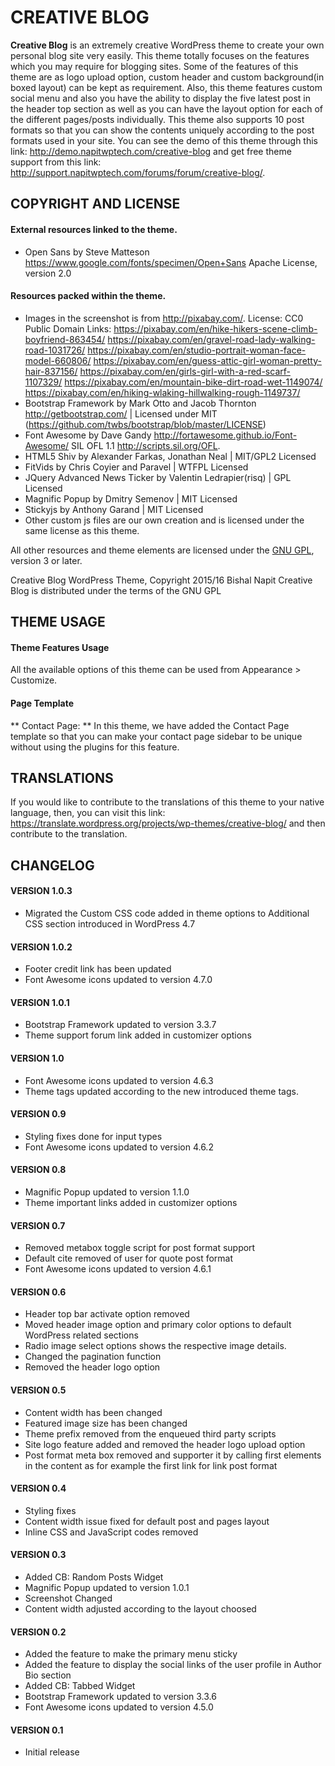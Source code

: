 # CREATIVE BLOG
**Creative Blog** is an extremely creative WordPress theme to create your own personal blog site very easily. This theme totally focuses on the features which you may require for blogging sites. Some of the features of this theme are as logo upload option, custom header and custom background(in boxed layout) can be kept as requirement. Also, this theme features custom social menu and also you have the ability to display the five latest post in the header top section as well as you can have the layout option for each of the different pages/posts individually. This theme also supports 10 post formats so that you can show the contents uniquely according to the post formats used in your site. You can see the demo of this theme through this link: http://demo.napitwptech.com/creative-blog and get free theme support from this link: http://support.napitwptech.com/forums/forum/creative-blog/.

## COPYRIGHT AND LICENSE
#### External resources linked to the theme.
* Open Sans by Steve Matteson https://www.google.com/fonts/specimen/Open+Sans
  Apache License, version 2.0

#### Resources packed within the theme.
* Images in the screenshot is from http://pixabay.com/. License: CC0 Public Domain
  Links: https://pixabay.com/en/hike-hikers-scene-climb-boyfriend-863454/
         https://pixabay.com/en/gravel-road-lady-walking-road-1031726/
         https://pixabay.com/en/studio-portrait-woman-face-model-660806/
         https://pixabay.com/en/guess-attic-girl-woman-pretty-hair-837156/
         https://pixabay.com/en/girls-girl-with-a-red-scarf-1107329/
         https://pixabay.com/en/mountain-bike-dirt-road-wet-1149074/
         https://pixabay.com/en/hiking-wlaking-hillwalking-rough-1149737/
* Bootstrap Framework by Mark Otto and Jacob Thornton http://getbootstrap.com/ | Licensed under MIT (https://github.com/twbs/bootstrap/blob/master/LICENSE)
* Font Awesome by Dave Gandy http://fortawesome.github.io/Font-Awesome/
  SIL OFL 1.1 http://scripts.sil.org/OFL.
* HTML5 Shiv by Alexander Farkas, Jonathan Neal | MIT/GPL2 Licensed
* FitVids by Chris Coyier and Paravel | WTFPL Licensed
* JQuery Advanced News Ticker by Valentin Ledrapier(risq) | GPL Licensed
* Magnific Popup by Dmitry Semenov | MIT Licensed
* Stickyjs by Anthony Garand | MIT Licensed
* Other custom js files are our own creation and is licensed under the same license as this theme.

All other resources and theme elements are licensed under the [GNU GPL](http://www.gnu.org/licenses/gpl-3.0.txt), version 3 or later.

Creative Blog WordPress Theme, Copyright 2015/16 Bishal Napit
Creative Blog is distributed under the terms of the GNU GPL

## THEME USAGE
#### Theme Features Usage
All the available options of this theme can be used from Appearance > Customize.

#### Page Template
** Contact Page: ** In this theme, we have added the Contact Page template so that you can make your contact page sidebar to be unique without using the plugins for this feature.

## TRANSLATIONS
If you would like to contribute to the translations of this theme to your native language, then, you can visit this link: https://translate.wordpress.org/projects/wp-themes/creative-blog/ and then contribute to the translation.

## CHANGELOG
#### VERSION 1.0.3
* Migrated the Custom CSS code added in theme options to Additional CSS section introduced in WordPress 4.7

#### VERSION 1.0.2
* Footer credit link has been updated
* Font Awesome icons updated to version 4.7.0

#### VERSION 1.0.1
* Bootstrap Framework updated to version 3.3.7
* Theme support forum link added in customizer options

#### VERSION 1.0
* Font Awesome icons updated to version 4.6.3
* Theme tags updated according to the new introduced theme tags.

#### VERSION 0.9
* Styling fixes done for input types
* Font Awesome icons updated to version 4.6.2

#### VERSION 0.8
* Magnific Popup updated to version 1.1.0
* Theme important links added in customizer options

#### VERSION 0.7
* Removed metabox toggle script for post format support
* Default cite removed of user for quote post format
* Font Awesome icons updated to version 4.6.1

#### VERSION 0.6
* Header top bar activate option removed
* Moved header image option and primary color options to default WordPress related sections
* Radio image select options shows the respective image details.
* Changed the pagination function
* Removed the header logo option

#### VERSION 0.5
* Content width has been changed
* Featured image size has been changed
* Theme prefix removed from the enqueued third party scripts
* Site logo feature added and removed the header logo upload option
* Post format meta box removed and supporter it by calling first elements in the content as for example the first link for link post format

#### VERSION 0.4
* Styling fixes
* Content width issue fixed for default post and pages layout
* Inline CSS and JavaScript codes removed

#### VERSION 0.3
* Added CB: Random Posts Widget
* Magnific Popup updated to version 1.0.1
* Screenshot Changed
* Content width adjusted according to the layout choosed

#### VERSION 0.2
* Added the feature to make the primary menu sticky
* Added the feature to display the social links of the user profile in Author Bio section
* Added CB: Tabbed Widget
* Bootstrap Framework updated to version 3.3.6
* Font Awesome icons updated to version 4.5.0

#### VERSION 0.1
* Initial release